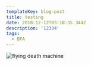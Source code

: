 ```yaml
---
templateKey: blog-post
title: testing
date: 2018-12-12T03:18:35.344Z
description: '12334'
tags:
  - DFA
---
```

![flying death machine](/img/img_20181129_074034.jpg "flying death machine")
